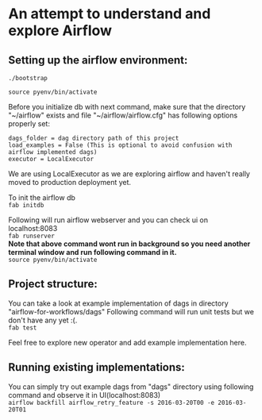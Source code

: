 # An attempt to understand and explore Airflow
## Setting up the airflow environment:  

`./bootstrap`  

`source pyenv/bin/activate`

Before you initialize db with next command, make sure that the directory "~/airflow" exists and file "~/airflow/airflow.cfg" has following options properly set:

    dags_folder = dag directory path of this project  
    load_examples = False (This is optional to avoid confusion with airflow implemented dags)  
    executor = LocalExecutor  
We are using LocalExecutor as we are exploring airflow and haven't really moved to production deployment yet.

To init the airflow db  
`fab initdb`

Following  will run airflow webserver and you can check ui on localhost:8083  
`fab runserver`  
**Note that above command wont run in background so you need another terminal window and run following command in it.**  
`source pyenv/bin/activate`

## Project structure:

You can take a look at example implementation of dags in directory "airflow-for-workflows/dags"
Following command will run unit tests but we don't have any yet :(.  
`fab test`

Feel free to explore new operator and add example implementation here.

## Running existing implementations:

You can simply try out example dags from "dags" directory using following command and observe it in UI(localhost:8083)  
`airflow backfill airflow_retry_feature -s 2016-03-20T00 -e 2016-03-20T01`
